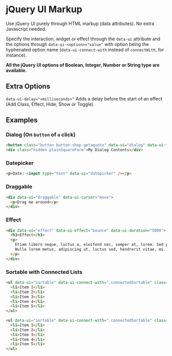 jQuery UI Markup
================

Use jQuery UI purely through HTML markup (data attributes). No extra Javascript needed.

Specify the interaction, widget or effect through the `data-ui` attribute and the options through `data-ui-<option>="value"` with option being the hyphenated option name (`data-ui-connect-with` instead of `connectWith`, for instance).

**All the jQuery UI options of Boolean, Integer, Number or String type are available.**

## Extra Options

`data-ui-delay="<milliseconds>"` Adds a delay before the start of an effect (Add Class, Effect, Hide, Show or Toggle).

## Examples

### Dialog (On `button` of `a` click)

```html
<button class="button button-shop-getaquote" data-ui="dialog" data-ui-target=".plainSquareForm" data-ui-title="Contact Us" data-ui-model="true" data-ui-resizable="false" data-ui-width="auto"></button>
<div class="hidden plainSquareForm">My Dialog Contents</div>
```

### Datepicker

```html
<p>Date: <input type="text" data-ui="datepicker" /></p>
```

### Draggable

```html
<div data-ui="draggable" data-ui-cursor="move">
  <p>Drag me around</p>
</div>
```

### Effect

```html
<div data-ui="effect" data-ui-effect="bounce" data-ui-duration="5000">
  <h3>Effect</h3>
  <p>
    Etiam libero neque, luctus a, eleifend nec, semper at, lorem. Sed pede.
    Nulla lorem metus, adipiscing ut, luctus sed, hendrerit vitae, mi.
  </p>
</div>
```

### Sortable with Connected Lists

```html
<ul data-ui="sortable" data-ui-connect-with=".connectedSortable" class="connectedSortable">
  <li>Item 1</li>
  <li>Item 2</li>
  <li>Item 3</li>
  <li>Item 4</li>
  <li>Item 5</li>
</ul>
 
<ul data-ui="sortable" data-ui-connect-with=".connectedSortable" class="connectedSortable">
  <li>Item 1</li>
  <li>Item 2</li>
  <li>Item 3</li>
  <li>Item 4</li>
  <li>Item 5</li>
</ul>
```
